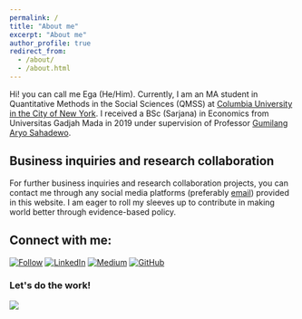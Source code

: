 ```yaml
---
permalink: /
title: "About me"
excerpt: "About me"
author_profile: true
redirect_from: 
  - /about/
  - /about.html
---
```


Hi! you can call me Ega (He/Him). Currently, I am an MA student in Quantitative Methods in the Social Sciences (QMSS) at [Columbia University in the City of New York](http://columbia.edu/). I received a BSc (Sarjana) in Economics from Universitas Gadjah Mada in 2019 under supervision of Professor [Gumilang Aryo Sahadewo](https://scholar.google.co.id/citations?user=z3gqbiEAAAAJ&hl=en#d=gsc_md_fol&t=1668203386419).


Business inquiries and research collaboration
------
For further business inquiries and research collaboration projects, you can contact me through any social media platforms (preferably [email](mailto:e.yazid@columbia.edu)) provided in this website. I am eager to roll my sleeves up to contribute in making world better through evidence-based policy.

## **Connect with me:**
[![Follow](https://img.shields.io/twitter/follow/kurniayazid?style=social)](https://www.twitter.com/kurniayazid)
[![LinkedIn](https://img.shields.io/badge/LinkedIn-0077B5?style=for-the-badge&style=social&logo=linkedin&logoColor=white)]()
[![Medium](https://img.shields.io/badge/Medium-12100E?style=for-the-badge&logo=medium&logoColor=white&style=social)](https://medium.com/@kurnia.yazid)
[![GitHub](https://img.shields.io/badge/GitHub-100000?style=for-the-badge&style=social&logo=github&logoColor=white)](https://github.com/kurniayazid)

### Let's do the work!
![](https://media.tenor.com/KkerOljBwakAAAAM/computer-nerd.gif)